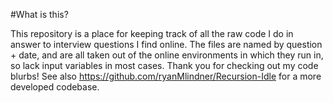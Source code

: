 #What is this?

This repository is a place for keeping track of all the raw code I do in answer to interview
questions I find online. The files are named by question + date, and are all taken out of
the online environments in which they run in, so lack input variables in most cases. Thank you 
for checking out my code blurbs! See also https://github.com/ryanMlindner/Recursion-Idle for
a more developed codebase.